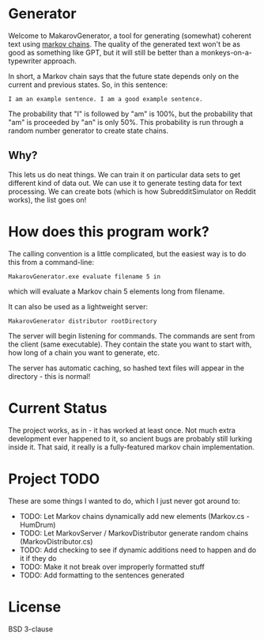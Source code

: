 # Generator
Welcome to MakarovGenerator, a tool for generating (somewhat) coherent text using [markov chains](https://en.wikipedia.org/wiki/Markov_chain). The quality of the generated text won't be as good as something like GPT, but it will still be better than a monkeys-on-a-typewriter approach.

In short, a Markov chain says that the future state depends only on the current and previous states. So, in this sentence:

    I am an example sentence. I am a good example sentence.

The probability that "I" is followed by "am" is 100%, but the probability that "am" is proceeded by "an" is only 50%. This probability is run through a random number generator to create state chains.

## Why?
This lets us do neat things. We can train it on particular data sets to get different kind of data out. We can use it to generate testing data for text processing. We can create bots (which is how SubredditSimulator on Reddit works), the list goes on!

# How does this program work?
The calling convention is a little complicated, but the easiest way is to do this from a command-line:

    MakarovGenerator.exe evaluate filename 5 in

which will evaluate a Markov chain 5 elements long from filename.

It can also be used as a lightweight server:


    MakarovGenerator distributor rootDirectory

The server will begin listening for commands. The commands are sent from the client (same executable). They contain the state you want to start with, how long of a chain you want to generate, etc.

The server has automatic caching, so hashed text files will appear in the directory - this is normal!

# Current Status
The project works, as in - it has worked at least once. Not much extra development ever happened to it, so ancient bugs are probably still lurking inside it. That said, it really is a fully-featured markov chain implementation.

# Project TODO
These are some things I wanted to do, which I just never got around to:

* TODO: Let Markov chains dynamically add new elements (Markov.cs - HumDrum)
* TODO: Let MarkovServer / MarkovDistributor generate random chains (MarkovDistributor.cs)
* TODO: Add checking to see if dynamic additions need to happen and do it if they do
* TODO: Make it not break over improperly formatted stuff
* TODO: Add formatting to the sentences generated

# License
BSD 3-clause
